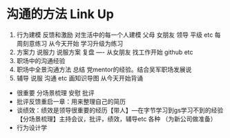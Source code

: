 # 沟通的方法 Link Up

1. 行为建模 反馈和激励 对生活中的每一个人建模 父母 女朋友 领导 平级 etc 每周刻意练习 从今天开始 学习升级为练习
2. 方案力 说服力 说服方案 复盘 —- 从女朋友 找工作开始 github etc
3. 职场中的沟通经验
4. 职场中全景沟通方法 总结 党mentor的经验。结合吴军职场发展说
5. 辅导 说服 沟通 etc 画知识导图 从今天开始背诵



- 很重要 分场景梳理 安慰 批评
- 批评反馈重启一章：用来整理自己的简历
- 谈绩效：绩效是领导很重要的经历【带人】—在字节学习到gs学习不到的经验【分场景梳理】主持会议，批评，绩效，辅导etc 各种 （为新公司做准备）
- 行为设计学